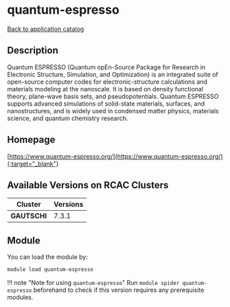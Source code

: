 # quantum-espresso

[Back to application catalog](../app_catalog.md)

## Description

Quantum ESPRESSO (Quantum opEn-Source Package for Research in Electronic Structure, Simulation, and Optimization) is an integrated suite of open-source computer codes for electronic-structure calculations and materials modeling at the nanoscale. It is based on density functional theory, plane-wave basis sets, and pseudopotentials. Quantum ESPRESSO supports advanced simulations of solid-state materials, surfaces, and nanostructures, and is widely used in condensed matter physics, materials science, and quantum chemistry research.

## Homepage

[https://www.quantum-espresso.org/](https://www.quantum-espresso.org/){:target="_blank"}

## Available Versions on RCAC Clusters

|Cluster|Versions|
|---|---|
**GAUTSCHI**|7.3.1

## Module

You can load the module by:

```bash
module load quantum-espresso
```

!!! note "Note for using `quantum-espresso`"
    Run `module spider quantum-espresso` beforehand to check if this version requires any prerequisite modules.

